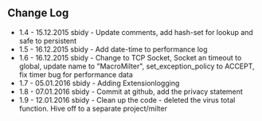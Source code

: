 ## Change Log
* 1.4 - 15.12.2015 sbidy - Update comments, add hash-set for lookup and safe to persistent
* 1.5 - 16.12.2015 sbidy - Add date-time to performance log
* 1.6 - 16.12.2015 sbidy - Change to TCP Socket, Socket an timeout to global, update name to "MacroMilter", set_exception_policy to ACCEPT, fix timer bug for performance data
* 1.7 - 05.01.2016 sbidy - Adding Extensionlogging
* 1.8 - 07.01.2016 sbidy - Commit at github, add the privacy statement
* 1.9 - 12.01.2016 sbidy - Clean up the code - deleted the virus total function. Hive off to a separate project/milter

